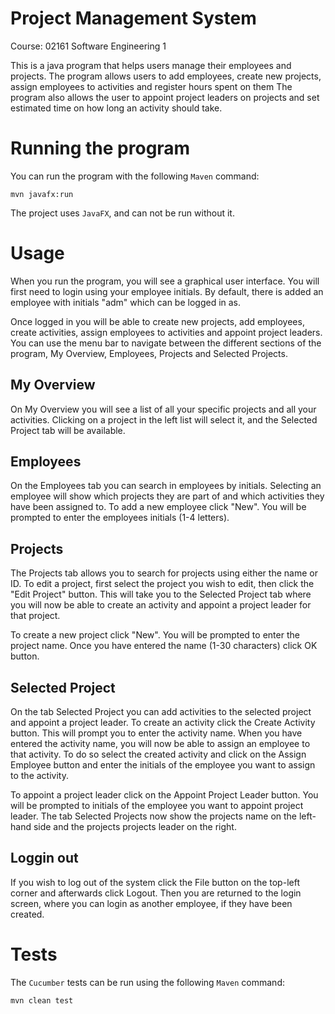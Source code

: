 # Project Management System
Course: 02161 Software Engineering 1

This is a java program that helps users manage their employees and projects.
The program allows users to add employees, create new projects, assign employees to activities and register hours spent on them
The program also allows the user to appoint project leaders on projects and set estimated time on how long an activity should take.

# Running the program
You can run the program with the following ``Maven`` command:
```maven
mvn javafx:run
```
The project uses ``JavaFX``, and can not be run without it.

# Usage
When you run the program, you will see a graphical user interface. You will first need to login using your employee initials. By default, there is added an employee with initials "adm" which can be logged in as.

Once logged in you will be able to create new projects, add employees, create activities, assign employees to activities and appoint project leaders.
You can use the menu bar to navigate between the different sections of the program, My Overview, Employees, Projects and Selected Projects.

## My Overview
On My Overview you will see a list of all your specific projects and all your activities. Clicking on a project in the left list will select it, and the Selected Project tab will be available.

## Employees
On the Employees tab you can search in employees by initials. Selecting an employee will show which projects they are part of and which activities they have been assigned to. To add a new employee click "New". You will be prompted to enter the employees initials (1-4 letters).

## Projects
The Projects tab allows you to search for projects using either the name or ID. To edit a project, first select the project you wish to edit, then click the "Edit Project" button. This will take you to the Selected Project tab where you will now be able to create an activity and appoint a project leader for that project.

To create a new project click "New". You will be prompted to enter the project name. Once you have entered the name (1-30 characters) click OK button.

## Selected Project
On the tab Selected Project you can add activities to the selected project and appoint a project leader. 
To create an activity click the Create Activity button. This will prompt you to enter the activity name. When you have entered the activity name, you will now be able to assign an employee to that activity.
To do so select the created activity and click on the Assign Employee button and enter the initials of the employee you want to assign to the activity.

To appoint a project leader click on the Appoint Project Leader button. You will be prompted to initials of the employee you want to appoint project leader.
The tab Selected Projects now show the projects name on the left-hand side and the projects projects leader on the right.

## Loggin out
If you wish to log out of the system click the File button on the top-left corner and afterwards click Logout. Then you are returned to the login screen, where you can login as another employee, if they have been created.

# Tests
The ``Cucumber`` tests can be run using the following ``Maven`` command:
```maven
mvn clean test
```